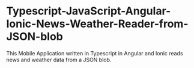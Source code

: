 # Typescript-JavaScript-Angular-Ionic-News-Weather-Reader-from-JSON-blob
This Mobile Application written in Typescript in Angular and Ionic reads news and weather data from a JSON blob.
